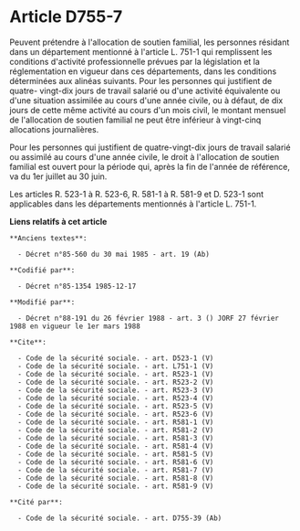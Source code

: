 # Article D755-7

Peuvent prétendre à l'allocation de soutien familial, les personnes résidant dans un département mentionné à l'article L.
751-1 qui remplissent les conditions d'activité professionnelle prévues par la législation et la réglementation en vigueur
dans ces départements, dans les conditions déterminées aux alinéas suivants.    Pour les personnes qui justifient de quatre-
vingt-dix jours de travail salarié ou d'une activité équivalente ou d'une situation assimilée au cours d'une année civile, ou
à défaut, de dix jours de cette même activité au cours d'un mois civil, le montant mensuel de l'allocation de soutien
familial ne peut être inférieur à vingt-cinq allocations journalières. 

Pour les personnes qui justifient de quatre-vingt-dix jours de travail salarié ou assimilé au cours d'une année civile, le
droit à l'allocation de soutien familial est ouvert pour la période qui, après la fin de l'année de référence, va du 1er
juillet au 30 juin. 

Les articles R. 523-1 à R. 523-6, R. 581-1 à R. 581-9 et D. 523-1 sont applicables dans les départements mentionnés à
l'article L. 751-1.

**Liens relatifs à cet article**

	**Anciens textes**:

	  - Décret n°85-560 du 30 mai 1985 - art. 19 (Ab)

	**Codifié par**:

	  - Décret n°85-1354 1985-12-17

	**Modifié par**:

	  - Décret n°88-191 du 26 février 1988 - art. 3 () JORF 27 février 1988 en vigueur le 1er mars 1988

	**Cite**:

	  - Code de la sécurité sociale. - art. D523-1 (V)
	  - Code de la sécurité sociale. - art. L751-1 (V)
	  - Code de la sécurité sociale. - art. R523-1 (V)
	  - Code de la sécurité sociale. - art. R523-2 (V)
	  - Code de la sécurité sociale. - art. R523-3 (V)
	  - Code de la sécurité sociale. - art. R523-4 (V)
	  - Code de la sécurité sociale. - art. R523-5 (V)
	  - Code de la sécurité sociale. - art. R523-6 (V)
	  - Code de la sécurité sociale. - art. R581-1 (V)
	  - Code de la sécurité sociale. - art. R581-2 (V)
	  - Code de la sécurité sociale. - art. R581-3 (V)
	  - Code de la sécurité sociale. - art. R581-4 (V)
	  - Code de la sécurité sociale. - art. R581-5 (V)
	  - Code de la sécurité sociale. - art. R581-6 (V)
	  - Code de la sécurité sociale. - art. R581-7 (V)
	  - Code de la sécurité sociale. - art. R581-8 (V)
	  - Code de la sécurité sociale. - art. R581-9 (V)

	**Cité par**:

	  - Code de la sécurité sociale. - art. D755-39 (Ab)
